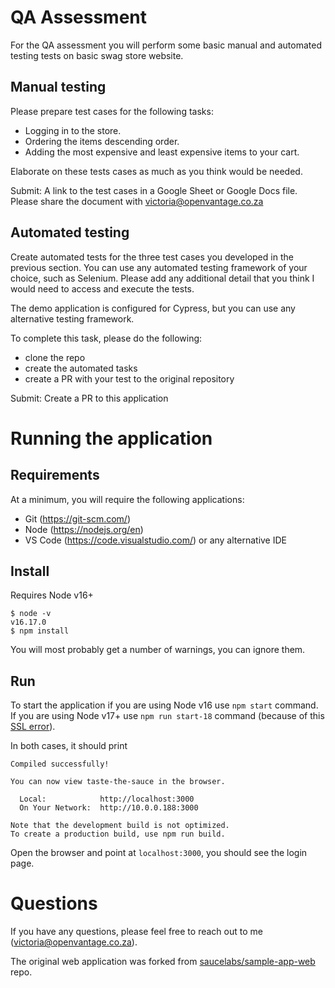 # QA Assessment

For the QA assessment you will perform some basic manual and automated testing tests on basic swag store website.

## Manual testing

Please prepare test cases for the following tasks:

- Logging in to the store.
- Ordering the items descending order.
- Adding the most expensive and least expensive items to your cart.

Elaborate on these tests cases as much as you think would be needed.

Submit: A link to the test cases in a Google Sheet or Google Docs file. Please share the document with victoria@openvantage.co.za

## Automated testing

Create automated tests for the three test cases you developed in the previous section. You can use any automated testing framework of your choice, such as Selenium. Please add any additional detail that you think I would need to access and execute the tests.

The demo application is configured for Cypress, but you can use any alternative testing framework.

To complete this task, please do the following:

- clone the repo
- create the automated tasks
- create a PR with your test to the original repository

Submit: Create a PR to this application

# Running the application

## Requirements

At a minimum, you will require the following applications:

- Git (https://git-scm.com/)
- Node (https://nodejs.org/en)
- VS Code (https://code.visualstudio.com/) or any alternative IDE

## Install

Requires Node v16+

```
$ node -v
v16.17.0
$ npm install
```

You will most probably get a number of warnings, you can ignore them.

## Run

To start the application if you are using Node v16 use `npm start` command. If you are using Node v17+ use `npm run start-18` command (because of this [SSL error](https://stackoverflow.com/questions/69692842/error-message-error0308010cdigital-envelope-routinesunsupported)).

In both cases, it should print

```
Compiled successfully!

You can now view taste-the-sauce in the browser.

  Local:            http://localhost:3000
  On Your Network:  http://10.0.0.188:3000

Note that the development build is not optimized.
To create a production build, use npm run build.
```

Open the browser and point at `localhost:3000`, you should see the login page.

# Questions
If you have any questions, please feel free to reach out to me (victoria@openvantage.co.za). 



The original web application was forked from [saucelabs/sample-app-web](https://github.com/saucelabs/sample-app-web) repo.
